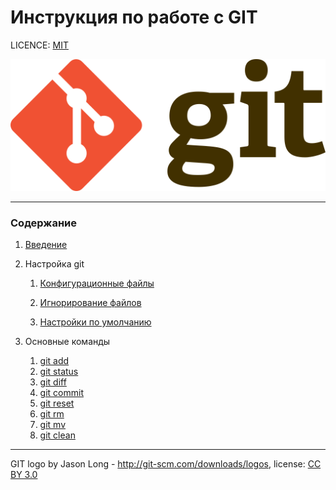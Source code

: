 # Инструкция по работе с GIT

LICENCE: [MIT](./license.md)

![git-logo](./assets/git-logo.png)

---

### Содержание
1. [Введение](./introduction.md)
2. Настройка git
    1. [Конфигурационные файлы](./config.md)
    2. [Игнорирование файлов](./ignore.md)

    2. [Настройки по умолчанию](./default.md)
    
3. Основные команды
    1. [git add](./commands/add.md)
    2. [git status](./commands/status.md)
    3. [git diff](./commands/diff.md)
    4. [git commit](./commands/commit.md)
    5. [git reset](./commands/reset.md)
    6. [git rm](./commands/rm.md)
    7. [git mv](./commands/mv.md)
    8. [git clean](./commands/clean.md)
---

GIT logo by Jason Long - http://git-scm.com/downloads/logos,
license: [CC BY 3.0](https://creativecommons.org/licenses/by/3.0/)